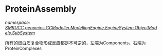 ﻿# ProteinAssembly
_namespace: [SMRUCC.genomics.GCModeller.ModellingEngine.EngineSystem.ObjectModels.SubSystem](./index.md)_

所有的蛋白质复合物形成反应都是不可逆的，左端为Components，右端为ProteinComplexes




